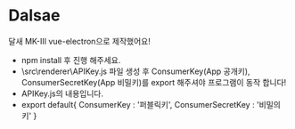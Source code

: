 # Dalsae
달새 MK-III vue-electron으로 제작했어요!
* npm install 후 진행 해주세요.
* \src\renderer\APIKey.js 파일 생성 후 ConsumerKey(App 공개키), ConsumerSecretKey(App 비밀키)를 export 해주셔야 프로그램이 동작 합니다!
* APIKey.js의 내용입니다.
* export default{
  ConsumerKey : '퍼블릭키',
  ConsumerSecretKey : '비밀의키'
} 
